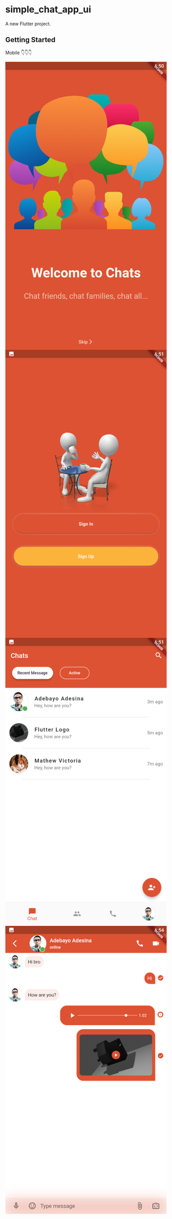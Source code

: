 # simple_chat_app_ui

A new Flutter project.

## Getting Started

Mobile
👇👇👇
<div style="display: grid; grid-column: 3;">
    <img src="assets/readMeScreenshoot/Screenshot_2022.07.26_01.50.59.808.png">
    <img src="assets/readMeScreenshoot/Screenshot_2022.07.26_01.51.08.973.png">
    <img src="assets/readMeScreenshoot/Screenshot_2022.07.26_01.51.17.555.png">
    <img src="assets/readMeScreenshoot/Screenshot_2022.07.26_01.54.42.539.png">
</div>
